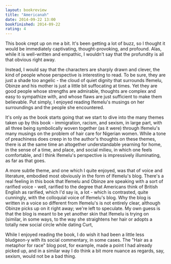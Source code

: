 ```yaml
---
layout: bookreview
title: "Americanah"
date: 2014-09-22 13:00
bookfinished: 2014-09-22
rating: 4
---
```


This book crept up on me a bit.  It's been getting a lot of buzz, so I thought it would be immediately captivating, thought-provoking, and profound.  Alas, while it is well-written and empathic, I wouldn't say that the profundity is all that obvious right away.



Instead, I would say that the characters are sharply drawn and clever, the kind of people whose perspective is interesting to read.  To be sure, they are just a shade too angelic - the cloud of quiet dignity that surrounds Ifemelu, Obinze and his mother is just a little bit suffocating at times.  Yet they are good people whose strengths are admirable, thoughts are complex and easy to sympathize with, and whose flaws are just sufficient to make them believable.  Put simply, I enjoyed reading Ifemelu's musings on her surroundings and the people she encountered.



It's only as the book starts going that we start to dive into the many themes taken up by this book - immigration, racism, and sexism, in large part, with all three being symbolically woven together (as it were) through Ifemelu's many musings on the problem of hair care for Nigerian women.  While a tone of preachiness does creep in to the author's thoughts on these themes, there is at the same time an altogether understandable yearning for home, in the sense of a time, and place, and social milieu, in which one feels comfortable, and I think Ifemelu's perspective is impressively illuminating, as far as that goes.



A more subtle theme, and one which I quite enjoyed, was that of voice and literature, embodied most obviously in the form of Ifemelu's blog.  There's a real feeling in this book that Ifemelu and Obinze are speaking with a sort of rarified voice - well, rarified to the degree that Americans think of British English as rarified, which I'd say is, a lot - which is contrasted, quite cunningly, with the colloquial voice of Ifemelu's blog.  Why the blog is written in a voice so different from Ifemelu's is not entirely clear, although Obinze picks up on it right away; we're left to speculate.  My own guess is that the blog is meant to be yet another skin that Ifemelu is trying on (similar, in some ways, to the way she straightens her hair or adopts a totally new social circle while dating Curt,



While I enjoyed reading the book, I do wish it had been a little less bludgeon-y with its social commentary, in some cases.  The "Hair as a metaphor for race" blog post, for example, made a point I had already picked up, and in a similar way I do think a bit more nuance as regards, say, sexism, would not be a bad thing.